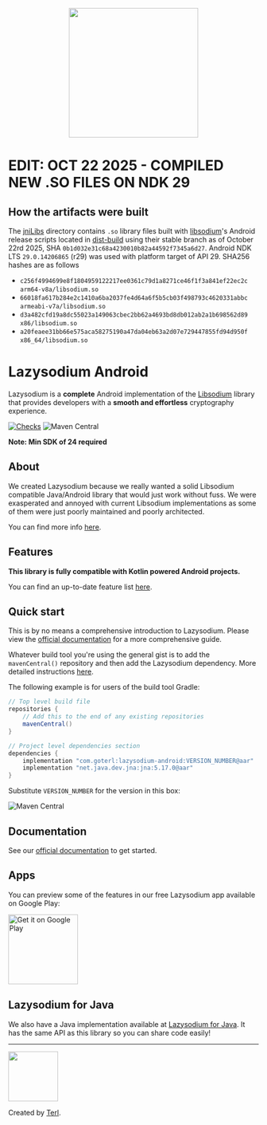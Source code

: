 <p align="center"><img width="260" src="https://filedn.com/lssh2fV92SE8dRT5CWJvvSy/lazysodium_large_transparent.png" /></p>
  
# EDIT: OCT 22 2025 - COMPILED NEW .SO FILES ON NDK 29
## How the artifacts were built

The [jniLibs](https://github.com/emersonsoftware/lazysodium-android/tree/master/app/src/main/jniLibs) directory contains `.so` library files built
with [libsodium](https://github.com/copelandsoftware/libsodium)'s Android release scripts located in
[dist-build](https://github.com/copelandsoftware/libsodium/tree/stable/dist-build) using their stable branch as of October 22rd 2025,
SHA `0b1d032e31c68a4230010b82a44592f7345a6d27`.  Android NDK LTS `29.0.14206865` (r29) was used with platform target of API 29.
SHA256 hashes are as follows

- `c256f4994699e8f1804959122217ee0361c79d1a8271ce46f1f3a841ef22ec2c`  `arm64-v8a/libsodium.so`
- `66018fa617b284e2c1410a6ba2037fe4d64a6f5b5cb03f498793c4620331abbc`  `armeabi-v7a/libsodium.so`
- `d3a482cfd19a8dc55023a149063cbec2bb62a4693bd8db012ab2a1b698562d89`  `x86/libsodium.so`
- `a20feaee31bb66e575aca58275190a47da04eb63a2d07e729447855fd94d950f`  `x86_64/libsodium.so`

# Lazysodium Android
  
Lazysodium is a **complete** Android implementation of the [Libsodium](https://github.com/jedisct1/libsodium) library that provides developers with a **smooth and effortless** cryptography experience. 

[![Checks](https://github.com/terl/lazysodium-android/actions/workflows/primary.yml/badge.svg)](https://github.com/terl/lazysodium-android/actions/workflows/primary.yml)
![Maven Central](https://img.shields.io/maven-central/v/com.goterl/lazysodium-android?color=%23fff&label=Maven%20Central)

**Note: Min SDK of 24 required**

## About
We created Lazysodium because we really wanted a solid Libsodium compatible Java/Android library that would just work without fuss. We were exasperated and annoyed with current Libsodium implementations as some of them were just poorly maintained and poorly architected.

You can find more info [here](https://github.com/terl/lazysodium-java/wiki/about).


## Features
**This library is fully compatible with Kotlin powered Android projects.**

You can find an up-to-date feature list [here](https://github.com/terl/lazysodium-java/wiki/features).

## Quick start

This is by no means a comprehensive introduction to Lazysodium. Please view the [official documentation](https://github.com/terl/lazysodium-java/wiki) for a more comprehensive guide.

Whatever build tool you're using the general gist is to add the `mavenCentral()` repository and then add the Lazysodium dependency.
More detailed instructions [here](https://github.com/terl/lazysodium-java/wiki/installation).

The following example is for users of the build tool Gradle:

```groovy
// Top level build file
repositories {
    // Add this to the end of any existing repositories
    mavenCentral()
}

// Project level dependencies section
dependencies {
    implementation "com.goterl:lazysodium-android:VERSION_NUMBER@aar"
    implementation "net.java.dev.jna:jna:5.17.0@aar"
}
```

Substitute `VERSION_NUMBER` for the version in this box:

![Maven Central](https://img.shields.io/maven-central/v/com.goterl/lazysodium-android?color=%23fff&label=Maven%20Central)

## Documentation

See our [official documentation](https://github.com/terl/lazysodium-java/wiki) to get started.

## Apps

You can preview some of the features in our free Lazysodium app available on Google Play:

<a href='https://play.google.com/store/apps/details?id=com.goterl.lazysodium.example&pcampaignid=MKT-Other-global-all-co-prtnr-py-PartBadge-Mar2515-1'><img alt='Get it on Google Play' src='https://play.google.com/intl/en_gb/badges/images/generic/en_badge_web_generic.png' width="140"/></a>


## Lazysodium for Java
We also have a Java implementation available at [Lazysodium for Java](https://github.com/terl/lazysodium-java). It has the same API as this library so you can share code easily!


---

<a href="https://terl.co"><img width="100" style="float: left: display: inline;" src="https://filedn.com/lssh2fV92SE8dRT5CWJvvSy/terl.png" /></a>

Created by [Terl](https://terl.co).
